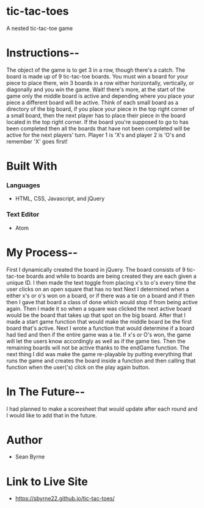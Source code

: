 # tic-tac-toes
A nested tic-tac-toe game

# Instructions--

The object of the game is to get 3 in a row, though there's a catch. The board is made up of 9 tic-tac-toe boards. You must win a board for your piece to place there, win 3 boards in a row either horizontally, vertically, or diagonally and you win the game. Wait! there's more, at the start of the game only the middle board is active and depending where you place your piece a different board will be active. Think of each small board as a directory of the big board, if you place your piece in the top right corner of a small board, then the next player has to place their piece in the board located in the top right corner. If the board you're supposed to go to has been completed then all the boards that have not been completed will be active for the next players' turn. Player 1 is 'X's and player 2 is 'O's and remember 'X' goes first!

# Built With
### Languages
- HTML, CSS, Javascript, and jQuery
### Text Editor
- Atom

# My Process--
First I dynamically created the board in jQuery. The board consists of 9 tic-tac-toe boards and while to boards are being created they are each given a unique ID. I then made the text toggle from placing x's to o's every time the user clicks on an open square that has no text Next I determined when a either x's or o's won on a board, or if there was a tie on a board and if then then I gave that board a class of done which would stop if from being active again. Then I made it so when a square was clicked the next active board would be the board that takes up that spot on the big board. After that I made a start game function that would make the middle board be the first board that's active. Next I wrote a function that would determine if a board had tied and then if the entire game was a tie. If x's or O's won, the game will let the users know accordingly as well as if the game ties. Then the remaining boards will not be active thanks to the endGame function. The next thing I did was make the game re-playable by putting everything that runs the game and creates the board inside a function and then calling that function when the user('s) click on the play again button.

# In The Future--
I had planned to make a scoresheet that would update after each round and I would like to add that in the future.

# Author
- Sean Byrne

# Link to Live Site
- https://sbyrne22.github.io/tic-tac-toes/
